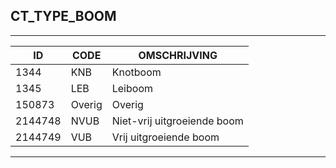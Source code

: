 ## CT_TYPE_BOOM

***

|ID                              	|CODE          	|OMSCHRIJVING|
|------                          	|----          	|-----    |
|1344|KNB|Knotboom|
|1345|LEB|Leiboom|
|150873|Overig|Overig|
|2144748|NVUB|Niet-vrij uitgroeiende boom|
|2144749|VUB|Vrij uitgroeiende boom|


***
